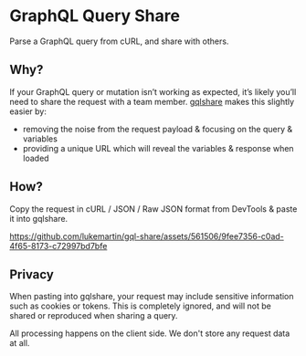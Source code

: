 # GraphQL Query Share

Parse a GraphQL query from cURL, and share with others.

## Why?

If your GraphQL query or mutation isn’t working as expected, it’s likely you’ll need to share the request with a team member. [gqlshare](https://gqlshare.dev) makes this slightly easier by:

- removing the noise from the request payload & focusing on the query & variables
- providing a unique URL which will reveal the variables & response when loaded

## How?

Copy the request in cURL / JSON / Raw JSON format from DevTools & paste it into gqlshare.

https://github.com/lukemartin/gql-share/assets/561506/9fee7356-c0ad-4f65-8173-c72997bd7bfe

## Privacy

When pasting into gqlshare, your request may include sensitive information such as cookies or tokens. This is completely ignored, and will not be shared or reproduced when sharing a query.

All processing happens on the client side. We don't store any request data at all.
